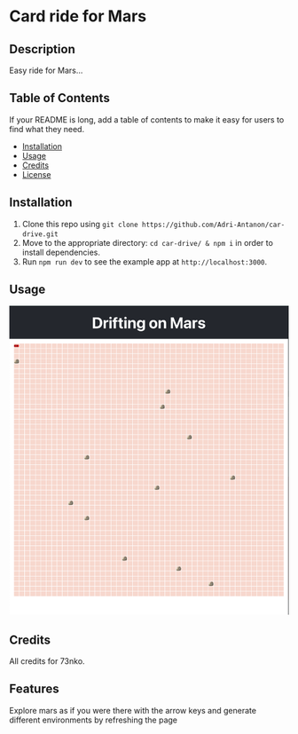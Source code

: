 # Card ride for Mars

## Description

Easy ride for Mars...

## Table of Contents

If your README is long, add a table of contents to make it easy for users to find what they need.

- [Installation](#installation)
- [Usage](#usage)
- [Credits](#credits)
- [License](#license)

## Installation

1.  Clone this repo using `git clone https://github.com/Adri-Antanon/car-drive.git`
2.  Move to the appropriate directory: `cd car-drive/ & npm i` in order to install dependencies.
3.  Run `npm run dev` to see the example app at `http://localhost:3000`.

## Usage

![car ride](./assets/images/screenshot.png)

## Credits

All credits for 73nko.

## Features

Explore mars as if you were there with the arrow keys and generate different environments by refreshing the page
